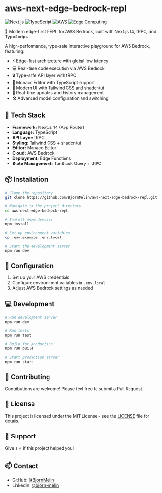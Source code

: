 # aws-next-edge-bedrock-repl

![Next.js](https://img.shields.io/badge/Next.js%2014-black?style=for-the-badge&logo=next.js&logoColor=white)
![TypeScript](https://img.shields.io/badge/TypeScript-007ACC?style=for-the-badge&logo=typescript&logoColor=white)
![AWS](https://img.shields.io/badge/AWS-232F3E?style=for-the-badge&logo=amazon-aws&logoColor=white)
![Edge Computing](https://img.shields.io/badge/Edge%20Computing-000000?style=for-the-badge&logo=vercel&logoColor=white)

🚀 Modern edge-first REPL for AWS Bedrock, built with Next.js 14, tRPC, and TypeScript.

A high-performance, type-safe interactive playground for AWS Bedrock, featuring:
- ⚡️ Edge-first architecture with global low latency
- 💻 Real-time code execution via AWS Bedrock
- 🔒 Type-safe API layer with tRPC
- 📝 Monaco Editor with TypeScript support
- 🎨 Modern UI with Tailwind CSS and shadcn/ui
- 🔄 Real-time updates and history management
- 🛠️ Advanced model configuration and switching

## 🚀 Tech Stack

- **Framework:** Next.js 14 (App Router)
- **Language:** TypeScript
- **API Layer:** tRPC
- **Styling:** Tailwind CSS + shadcn/ui
- **Editor:** Monaco Editor
- **Cloud:** AWS Bedrock
- **Deployment:** Edge Functions
- **State Management:** TanStack Query + tRPC

## 📦 Installation

```bash
# Clone the repository
git clone https://github.com/BjornMelin/aws-next-edge-bedrock-repl.git

# Navigate to the project directory
cd aws-next-edge-bedrock-repl

# Install dependencies
npm install

# Set up environment variables
cp .env.example .env.local

# Start the development server
npm run dev
```

## 🔧 Configuration

1. Set up your AWS credentials
2. Configure environment variables in `.env.local`
3. Adjust AWS Bedrock settings as needed

## 💻 Development

```bash
# Run development server
npm run dev

# Run tests
npm run test

# Build for production
npm run build

# Start production server
npm run start
```

## 🤝 Contributing

Contributions are welcome! Please feel free to submit a Pull Request.

## 📝 License

This project is licensed under the MIT License - see the [LICENSE](LICENSE) file for details.

## 🌟 Support

Give a ⭐️ if this project helped you!

## 📫 Contact

- GitHub: [@BjornMelin](https://github.com/BjornMelin)
- LinkedIn: [@bjorn-melin](https://www.linkedin.com/in/bjorn-melin/)
